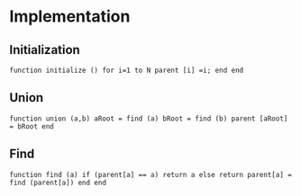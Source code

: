 # Implementation
## Initialization
`
function initialize ()
    for i=1 to N
        parent [i] =i;
    end
end
`
## Union
`
function union (a,b)
    aRoot = find (a)
    bRoot = find (b)
    parent [aRoot] = bRoot
end
`
## Find
`
function find (a)
    if (parent[a] == a)
        return a
    else
        return parent[a] = find (parent[a])
    end
end
`